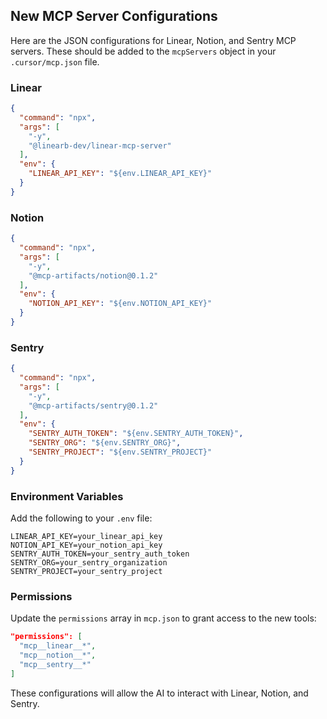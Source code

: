 ## New MCP Server Configurations

Here are the JSON configurations for Linear, Notion, and Sentry MCP servers. These should be added to the `mcpServers` object in your `.cursor/mcp.json` file.

### Linear

```json
{
  "command": "npx",
  "args": [
    "-y",
    "@linearb-dev/linear-mcp-server"
  ],
  "env": {
    "LINEAR_API_KEY": "${env.LINEAR_API_KEY}"
  }
}
```

### Notion

```json
{
  "command": "npx",
  "args": [
    "-y",
    "@mcp-artifacts/notion@0.1.2"
  ],
  "env": {
    "NOTION_API_KEY": "${env.NOTION_API_KEY}"
  }
}
```

### Sentry

```json
{
  "command": "npx",
  "args": [
    "-y",
    "@mcp-artifacts/sentry@0.1.2"
  ],
  "env": {
    "SENTRY_AUTH_TOKEN": "${env.SENTRY_AUTH_TOKEN}",
    "SENTRY_ORG": "${env.SENTRY_ORG}",
    "SENTRY_PROJECT": "${env.SENTRY_PROJECT}"
  }
}
```

### Environment Variables

Add the following to your `.env` file:

```
LINEAR_API_KEY=your_linear_api_key
NOTION_API_KEY=your_notion_api_key
SENTRY_AUTH_TOKEN=your_sentry_auth_token
SENTRY_ORG=your_sentry_organization
SENTRY_PROJECT=your_sentry_project
```

### Permissions

Update the `permissions` array in `mcp.json` to grant access to the new tools:

```json
"permissions": [
  "mcp__linear__*",
  "mcp__notion__*",
  "mcp__sentry__*"
]
```

These configurations will allow the AI to interact with Linear, Notion, and Sentry.